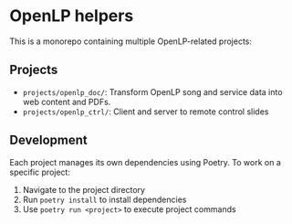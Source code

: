 # OpenLP helpers

This is a monorepo containing multiple OpenLP-related projects:

## Projects

* `projects/openlp_doc/`: Transform OpenLP song and service data into web content and PDFs.
* `projects/openlp_ctrl/`: Client and server to remote control slides

## Development

Each project manages its own dependencies using Poetry. To work on a specific project:

1. Navigate to the project directory
2. Run `poetry install` to install dependencies
3. Use `poetry run <project>` to execute project commands
